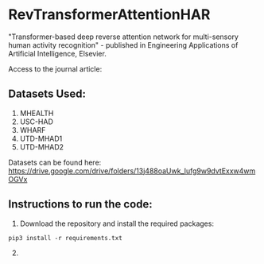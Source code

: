 # RevTransformerAttentionHAR
"Transformer-based deep reverse attention network for multi-sensory human activity recognition" - published in Engineering Applications of Artificial Intelligence, Elsevier.

Access to the journal article:

## Datasets Used:
1. MHEALTH
2. USC-HAD
3. WHARF
4. UTD-MHAD1
5. UTD-MHAD2

Datasets can be found here: https://drive.google.com/drive/folders/13j488oaUwk_lufg9w9dvtExxw4wmOGVx 

## Instructions to run the code:

1. Download the repository and install the required packages:
```
pip3 install -r requirements.txt
```
2. 
